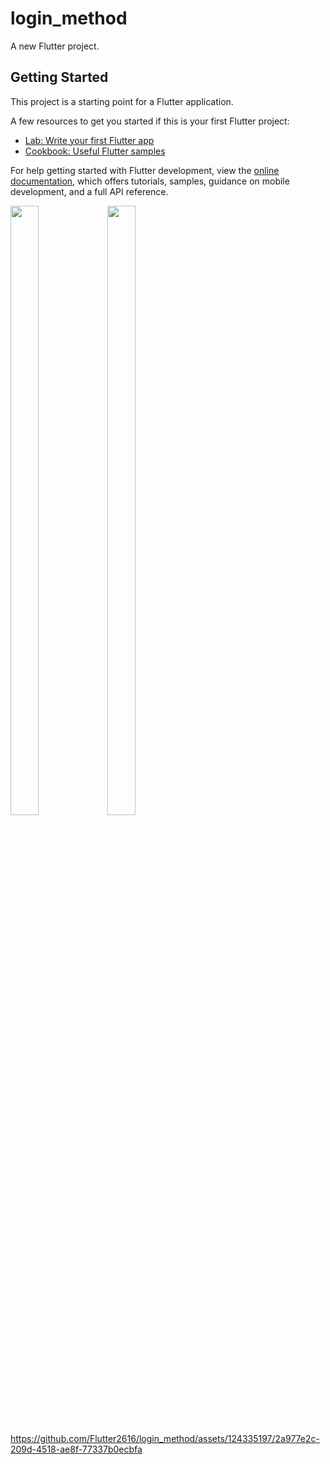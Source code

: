 # login_method

A new Flutter project.

## Getting Started

This project is a starting point for a Flutter application.

A few resources to get you started if this is your first Flutter project:

- [Lab: Write your first Flutter app](https://docs.flutter.dev/get-started/codelab)
- [Cookbook: Useful Flutter samples](https://docs.flutter.dev/cookbook)

For help getting started with Flutter development, view the
[online documentation](https://docs.flutter.dev/), which offers tutorials,
samples, guidance on mobile development, and a full API reference.

<p>
  <img src="https://github.com/Flutter2616/login_method/assets/124335197/27adb0bc-9375-4a61-a339-363430c05904" height="50%" width="30%">
  <img src="https://github.com/Flutter2616/login_method/assets/124335197/7ae70af9-a0c4-4daa-aad1-2e9d91793146" height="50%" width="30%">
  
  </p>

https://github.com/Flutter2616/login_method/assets/124335197/2a977e2c-209d-4518-ae8f-77337b0ecbfa


